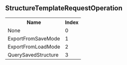 ## StructureTemplateRequestOperation

<table><tr><th>Name</th><th>Index</th><tr><td>None</td><td>0</td></tr><tr><td>ExportFromSaveMode</td><td>1</td></tr><tr><td>ExportFromLoadMode</td><td>2</td></tr><tr><td>QuerySavedStructure</td><td>3</td></tr></table>